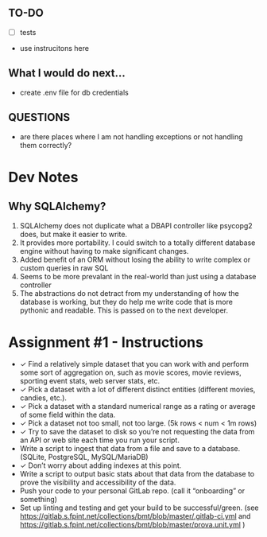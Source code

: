 TO-DO
-----
* [ ] tests
* use instrucitons here

## What I would do next...
*  create .env file for db credentials


## QUESTIONS
- are there places where I am not handling exceptions or not handling them
  correctly?
  

# Dev Notes
## Why SQLAlchemy?
1.  SQLAlchemy does not duplicate what a DBAPI controller like psycopg2 does, but make it easier to write.
2.  It provides more portability. I could switch to a totally different database engine without having to make significant changes.
3.  Added benefit of an ORM without losing the ability to write complex or
    custom queries in raw SQL
4.  Seems to be more prevalant in the real-world than just using a database
    controller
5.  The abstractions do not detract from my understanding of how the database
    is working, but they do help me write code that is more pythonic and
    readable. This is passed on to the next developer.


# Assignment #1 - Instructions
*    ✓ Find a relatively simple dataset that you can work with and perform some sort of aggregation on, such as movie scores, movie reviews, sporting event stats, web server stats, etc.
*    ✓ Pick a dataset with a lot of different distinct entities (different movies, candies, etc.).
*    ✓ Pick a dataset with a standard numerical range as a rating or average of some field within the data.
*    ✓ Pick a dataset not too small, not too large. (5k rows < num < 1m rows)
*    ✓ Try to save the dataset to disk so you’re not requesting the data from an API or web site each time you run your script.
*    Write a script to ingest that data from a file and save to a database. (SQLite, PostgreSQL, MySQL/MariaDB)
*    ✓ Don’t worry about adding indexes at this point.
*    Write a script to output basic stats about that data from the database to prove the visibility and accessibility of the data.
*    Push your code to your personal GitLab repo. (call it “onboarding” or something)
*    Set up linting and testing and get your build to be successful/green. (see https://gitlab.s.fpint.net/collections/bmt/blob/master/.gitlab-ci.yml and https://gitlab.s.fpint.net/collections/bmt/blob/master/prova.unit.yml )
